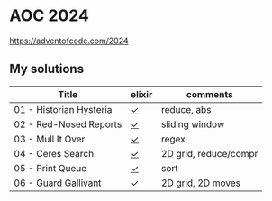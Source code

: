 # AOC 2024

https://adventofcode.com/2024


## My solutions

| Title                                | elixir    | comments                |
| -                                    | -         | -                       |
| 01 - Historian Hysteria              | [✓][01ex] | reduce, abs             |
| 02 - Red-Nosed Reports               | [✓][02ex] | sliding window          |
| 03 - Mull It Over                    | [✓][03ex] | regex                   |
| 04 - Ceres Search                    | [✓][04ex] | 2D grid, reduce/compr   |
| 05 - Print Queue                     | [✓][05ex] | sort                    |
| 06 - Guard Gallivant                 | [✓][06ex] | 2D grid, 2D moves       |


[01ex]: elixir/day1.livemd
[02ex]: elixir/day2.livemd
[03ex]: elixir/day3.livemd
[04ex]: elixir/day4.livemd
[05ex]: elixir/day5.livemd
[06ex]: elixir/day6.livemd
